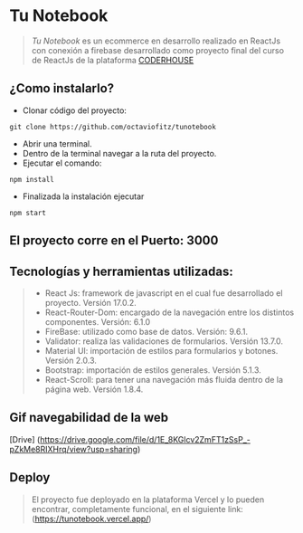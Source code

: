 # Tu Notebook

> *Tu Notebook* es un ecommerce en desarrollo realizado en ReactJs con conexión a firebase desarrollado como proyecto final del curso de ReactJs de la plataforma [CODERHOUSE](https://www.coderhouse.com/)


## ¿Como instalarlo?

- Clonar código del proyecto:
```
git clone https://github.com/octaviofitz/tunotebook
``` 
- Abrir una terminal.
- Dentro de la terminal navegar a la ruta del proyecto.
- Ejecutar el comando:
```
npm install
``` 
- Finalizada la instalación ejecutar
```
npm start
``` 

## El proyecto corre en el Puerto: 3000

## Tecnologías y herramientas utilizadas:

>- React Js: framework de javascript en el cual fue desarrollado el proyecto. Versión 17.0.2.
>- React-Router-Dom: encargado de la navegación entre los distintos componentes. Versión: 6.1.0
>- FireBase: utilizado como base de datos. Versión: 9.6.1.
>- Validator: realiza las validaciones de formularios. Versión 13.7.0.
>- Material UI: importación de estilos para formularios y botones. Versión 2.0.3.
>- Bootstrap: importación de estilos generales. Versión 5.1.3.
>- React-Scroll: para tener una navegación más fluida dentro de la página web. Versión 1.8.4. 

## Gif navegabilidad de la web

[Drive] (https://drive.google.com/file/d/1E_8KGlcv2ZmFT1zSsP_-pZkMe8RIXHrq/view?usp=sharing)

## Deploy   

> El proyecto fue deployado en la plataforma Vercel y lo pueden encontrar, completamente funcional, en el siguiente link: (https://tunotebook.vercel.app/)
 